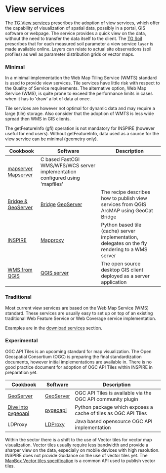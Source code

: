 
# **View services**

The [TG View services](https://inspire.ec.europa.eu/documents/technical-guidance-implementation-inspire-view-services-1) prescribes the adoption of view services, which offer the capability of visualization of spatial data, possibly in a portal, GIS software or webpage. The service provides a quick view on the data, without the need to transfer the data itself to the client. The [TG Soil](https://inspire.ec.europa.eu/id/document/tg/so) prescribes that for each measured soil parameter a view service `layer` is made available online. Layers can relate to actual site observations (soil profiles) as well as parameter distribution grids or vector maps.

### Minimal

In a minimal implementation the Web Map Tiling Service (WMTS) standard is used to provide view services. Tile services have little risk with respect to the Quality of Service requirements. The alternative option, Web Map Service (WMS), is quite prone to exceed the performance limits in cases when it has to 'draw' a lot of data at once.

Tile services are however not optimal for dynamic data and may require a large (tile) storage. Also consider that the adoption of WMTS is less wide spread then WMS in GIS clients.

The getFeatureInfo (gfi) operation is not mandatory for INSPIRE (however useful for end users). Without getFeatureInfo, data used as a source for the view service can be minimal (geometry only).

| Cookbook | Software | Description |
| --- | --- | --- |
| [mapserver](tools/mapserver.md) [Mapserver](https://mapserver.org/) | C based FastCGI WMS/WFS/WCS server implementation configured using 'mapfiles' |
| [Bridge & GeoServer](tools/bridge-geoserver-geonetwork.md) | [Bridge](https://geocat.net/bridge) [GeoServer](https://geoserver.org) | The recipe describes how to publish view services from QGIS ArcMAP using GeoCat Bridge |
| [INSPIRE](https://mapproxy.org/docs/latest/inspire.html) | [Mapproxy](https://mapproxy.org/) | Python based tile (cache) server implementation, delegates on the fly rendering to a WMS server |
| [WMS from QGIS](https://docs.qgis.org/3.22/en/docs/training_manual/qgis_server/wms.html) | [QGIS server](https://docs.qgis.org/3.22/en/docs/server_manual/index.html#qgis-server-manual) | The open source desktop GIS client deployed as a server application |

### Traditional

Most current view services are based on the Web Map Service (WMS) standard. These services are usually easy to set up on top of an existing traditional Web Feature Service or Web Coverage service implementation.

Examples are in the [download services](download.md) section.

### Experimental

OGC API Tiles is an upcoming standard for map visualization. The Open Geospatial Consortium (OGC) is preparing the final standardization documents, however initial implementations are available in. There is no good practice document for adoption of OGC API Tiles within INSPIRE in preparation yet.

| Cookbook | Software | Description |
| --- | --- | --- |
| [GeoServer](tools/geoserver.md) | [GeoServer](https://geoserver.org/) | OGC API Tiles is available via the OGC API community plugin |
| [Dive into pygeoapi](https://dive.pygeoapi.io/) | [pygeoapi](http://pygeoapi.io/) | Python package which exposes a cache of tiles as OGC API Tiles |
| LDProxy | [LDProxy](https://github.com/interactive-instruments/ldproxy) | Java based opensource OGC API implementation |

Within the sector there is a shift to the use of Vector tiles for vector map visualization. Vector tiles usually require less bandwidth and provide a sharper view on the data, especially on mobile devices with high resolution. INSPIRE does not provide Guidance on the use of vector tiles yet. The [MapBox Vector tiles specification](https://github.com/mapbox/tilejson-spec) is a common API used to publish vector tiles.
